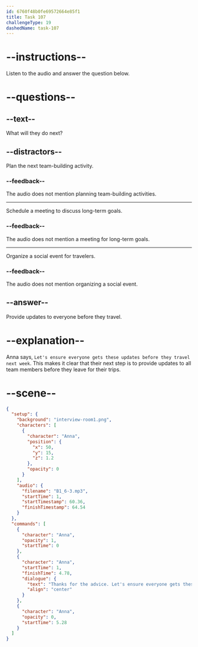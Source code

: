 ```yaml
---
id: 6760f48b0fe69572664e85f1
title: Task 107
challengeType: 19
dashedName: task-107
---
```


<!-- (Audio) Anna: Thanks for the advice. Let's ensure everyone gets these updates before they travel next week. -->

# --instructions--

Listen to the audio and answer the question below.

# --questions--

## --text--

What will they do next?

## --distractors--

Plan the next team-building activity.

### --feedback--

The audio does not mention planning team-building activities.

---

Schedule a meeting to discuss long-term goals.

### --feedback--

The audio does not mention a meeting for long-term goals.

---

Organize a social event for travelers.

### --feedback--

The audio does not mention organizing a social event.

## --answer--

Provide updates to everyone before they travel.

# --explanation--

Anna says, `Let's ensure everyone gets these updates before they travel next week`. This makes it clear that their next step is to provide updates to all team members before they leave for their trips.

# --scene--

```json
{
  "setup": {
    "background": "interview-room1.png",
    "characters": [
      {
        "character": "Anna",
        "position": {
          "x": 50,
          "y": 15,
          "z": 1.2
        },
        "opacity": 0
      }
    ],
    "audio": {
      "filename": "B1_6-3.mp3",
      "startTime": 1,
      "startTimestamp": 60.36,
      "finishTimestamp": 64.54
    }
  },
  "commands": [
    {
      "character": "Anna",
      "opacity": 1,
      "startTime": 0
    },
    {
      "character": "Anna",
      "startTime": 1,
      "finishTime": 4.78,
      "dialogue": {
        "text": "Thanks for the advice. Let's ensure everyone gets these updates before they travel next week.",
        "align": "center"
      }
    },
    {
      "character": "Anna",
      "opacity": 0,
      "startTime": 5.28
    }
  ]
}
```

